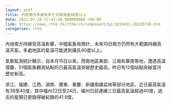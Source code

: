 ```yaml
---
layout: post
title: 內地南方多處未來十日或高達40度以上
date: 2022-07-26 17:43:20.000000000 +08:00
link: https://news.rthk.hk/rthk/ch/component/k2/1659431-20220726.htm
categories: rthk
---
```


內地南方持續受高溫影響，中國氣象局預計，未來10日南方仍然有大範圍持續高溫天氣，多處地區的氣溫可能達到攝氏40度以上。

氣象監測統計顯示，自本月15日以來，西南地區東部、江南和華南等地，遭遇高溫侵襲，51個氣象觀測站點的日最高氣溫突破歷史最高，昨日有12個站點突破當月歷史新高。

浙江、福建、江西、湖南、廣東、重慶、新疆南疆盆地等部分地區，近日最高氣溫有38至40度，其中福州22日至24日，福州日前連續三日最高氣溫超過40度，過去的星期日更錄得破紀錄的41.9度。
